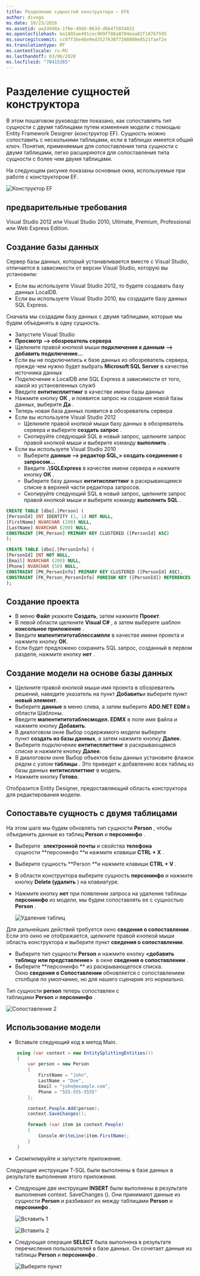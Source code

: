 ```yaml
---
title: Разделение сущностей конструктора — EF6
author: divega
ms.date: 10/23/2016
ms.assetid: aa2dd48a-1f0e-49dd-863d-d6b4f5834832
ms.openlocfilehash: ba1895ae491cec909ff88a8784eea82f1876f595
ms.sourcegitcommit: cc0ff36e46e9ed3527638f7208000e8521faef2e
ms.translationtype: MT
ms.contentlocale: ru-RU
ms.lasthandoff: 03/06/2020
ms.locfileid: "78415265"
---
```

# <a name="designer-entity-splitting"></a>Разделение сущностей конструктора
В этом пошаговом руководстве показано, как сопоставлять тип сущности с двумя таблицами путем изменения модели с помощью Entity Framework Designer (конструктор EF). Сущность можно сопоставить с несколькими таблицами, если в таблицах имеется общий ключ. Понятия, применяемые для сопоставления типа сущности с двумя таблицами, легко расширяются для сопоставления типа сущности с более чем двумя таблицами.

На следующем рисунке показаны основные окна, используемые при работе с конструктором EF.

![Конструктор EF](~/ef6/media/efdesigner.png)

## <a name="prerequisites"></a>предварительные требования

Visual Studio 2012 или Visual Studio 2010, Ultimate, Premium, Professional или Web Express Edition.

## <a name="create-the-database"></a>Создание базы данных

Сервер базы данных, который устанавливается вместе с Visual Studio, отличается в зависимости от версии Visual Studio, которую вы установили:

-   Если вы используете Visual Studio 2012, то будете создавать базу данных LocalDB.
-   Если вы используете Visual Studio 2010, вы создадите базу данных SQL Express.

Сначала мы создадим базу данных с двумя таблицами, которые мы будем объединять в одну сущность.

-   Запустите Visual Studio
-   **Просмотр —&gt; обозреватель сервера**
-   Щелкните правой кнопкой мыши **подключения к данным —&gt; добавить подключение...**
-   Если вы не подключились к базе данных из обозреватель сервера, прежде чем нужно будет выбрать **Microsoft SQL Server** в качестве источника данных
-   Подключение к LocalDB или SQL Express в зависимости от того, какой из установленных служб
-   Введите **ентитисплиттинг** в качестве имени базы данных
-   Нажмите кнопку **ОК** , и появится запрос на создание новой базы данных, выберите **Да** .
-   Теперь новая база данных появится в обозреватель сервера
-   Если вы используете Visual Studio 2012
    -   Щелкните правой кнопкой мыши базу данных в обозреватель сервера и выберите **создать запрос** .
    -   Скопируйте следующий SQL в новый запрос, щелкните запрос правой кнопкой мыши и выберите команду **выполнить** .
-   Если вы используете Visual Studio 2010
    -   Выберите **данные —&gt; редактор SQL,&gt; создать соединение с запросом...**
    -   Введите **.\\SQLExpress** в качестве имени сервера и нажмите кнопку **ОК** .
    -   Выберите базу данных **ентитисплиттинг** в раскрывающемся списке в верхней части редактора запросов.
    -   Скопируйте следующий SQL в новый запрос, щелкните запрос правой кнопкой мыши и выберите команду **выполнить SQL** .

``` SQL
CREATE TABLE [dbo].[Person] (
[PersonId] INT IDENTITY (1, 1) NOT NULL,
[FirstName] NVARCHAR (200) NULL,
[LastName] NVARCHAR (200) NULL,
CONSTRAINT [PK_Person] PRIMARY KEY CLUSTERED ([PersonId] ASC)
);

CREATE TABLE [dbo].[PersonInfo] (
[PersonId] INT NOT NULL,
[Email] NVARCHAR (200) NULL,
[Phone] NVARCHAR (50) NULL,
CONSTRAINT [PK_PersonInfo] PRIMARY KEY CLUSTERED ([PersonId] ASC),
CONSTRAINT [FK_Person_PersonInfo] FOREIGN KEY ([PersonId]) REFERENCES [dbo].[Person] ([PersonId]) ON DELETE CASCADE
);
```

## <a name="create-the-project"></a>Создание проекта

-   В меню **Файл** укажите **Создать**, затем нажмите **Проект**.
-   В левой области щелкните **Visual C\#** , а затем выберите шаблон **консольное приложение** .
-   Введите **мапентититотаблессампле** в качестве имени проекта и нажмите кнопку **ОК**.
-   Если будет предложено сохранить SQL запрос, созданный в первом разделе, нажмите кнопку **нет** .

## <a name="create-a-model-based-on-the-database"></a>Создание модели на основе базы данных

-   Щелкните правой кнопкой мыши имя проекта в обозреватель решений, наведите указатель на пункт **Добавить**и выберите пункт **новый элемент**.
-   Выберите **данные** в меню слева, а затем выберите **ADO.NET EDM** в области Шаблоны.
-   Введите **мапентититотаблесмодел. EDMX** в поле имя файла и нажмите кнопку **Добавить**.
-   В диалоговом окне Выбор содержимого модели выберите пункт **создать из базы данных**, а затем нажмите кнопку **Далее.**
-   Выберите подключение **ентитисплиттинг** в раскрывающемся списке и нажмите кнопку **Далее**.
-   В диалоговом окне Выбор объектов базы данных установите флажок рядом с узлом **таблицы** .
    Это приведет к добавлению всех таблиц из базы данных **ентитисплиттинг** в модель.
-   Нажмите кнопку **Готово**.

Отобразится Entity Designer, предоставляющий область конструктора для редактирования модели.

## <a name="map-an-entity-to-two-tables"></a>Сопоставьте сущность с двумя таблицами

На этом шаге мы будем обновлять тип сущности **Person** , чтобы объединить данные из таблиц **Person** и **персонинфо** .

-   Выберите  **электронной почты** и свойства **телефона** сущности **персонинфо **и нажмите клавиши **CTRL + X** .
-   Выберите сущность **Person **и нажмите клавиши **CTRL + V** .
-   В области конструктора выберите сущность **персонинфо** и нажмите кнопку **Delete (удалить** ) на клавиатуре.
-   Нажмите кнопку **нет** при появлении запроса на удаление таблицы **персонинфо** из модели, мы будем сопоставлять ее с сущностью **Person** .

    ![Удаление таблиц](~/ef6/media/deletetables.png)

Для дальнейших действий требуется окно **сведения о сопоставлении** . Если это окно не отображается, щелкните правой кнопкой мыши область конструктора и выберите пункт **сведения о сопоставлении**.

-   Выберите тип сущности **Person** и нажмите кнопку **&lt;добавить таблицу или представление&gt;**  в окне **сведения о сопоставлении** .
-   Выберите **персонинфо ** из раскрывающегося списка.
    Окно **сведения о Сопоставлении** обновляется с сопоставлением столбцов по умолчанию, но для нашего сценария это нормально.

Тип сущности **person** теперь сопоставлен с таблицами **Person** и **персонинфо** .

![Сопоставление 2](~/ef6/media/mapping2.png)

## <a name="use-the-model"></a>Использование модели

-   Вставьте следующий код в метод Main.

``` csharp
    using (var context = new EntitySplittingEntities())
    {
        var person = new Person
        {
            FirstName = "John",
            LastName = "Doe",
            Email = "john@example.com",
            Phone = "555-555-5555"
        };

        context.People.Add(person);
        context.SaveChanges();

        foreach (var item in context.People)
        {
            Console.WriteLine(item.FirstName);
        }
    }
```

-   Скомпилируйте и запустите приложение.

Следующие инструкции T-SQL были выполнены в базе данных в результате выполнения этого приложения. 

-   Следующие две инструкции **INSERT** были выполнены в результате выполнения context. SaveChanges (). Они принимают данные из сущности **Person** и разбивают их между таблицами **Person** и **персонинфо** .

    ![Вставить 1](~/ef6/media/insert1.png)

    ![Вставить 2](~/ef6/media/insert2.png)
-   Следующая операция **SELECT** была выполнена в результате перечисления пользователей в базе данных. Он сочетает данные из таблицы **Person** и **персонинфо** .

    ![Выберите пункт](~/ef6/media/select.png)
